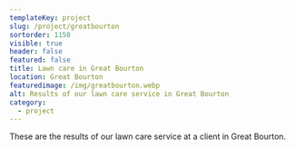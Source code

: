 ```yaml
---
templateKey: project
slug: /project/greatbourton
sortorder: 1150
visible: true
header: false
featured: false
title: Lawn care in Great Bourton
location: Great Bourton
featuredimage: /img/greatbourton.webp
alt: Results of our lawn care service in Great Bourton
category:
  - project
---
```


These are the results of our lawn care service at a client in Great Bourton.
